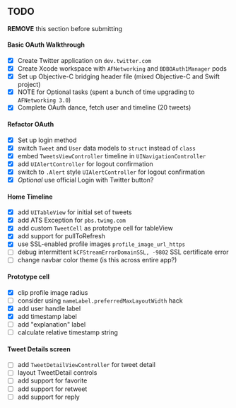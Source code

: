 ## TODO

**REMOVE** this section before submitting

#### Basic OAuth Walkthrough
- [x] Create Twitter application on `dev.twitter.com`
- [x] Create Xcode workspace with `AFNetworking` and `BDBOAuth1Manager` pods
- [x] Set up Objective-C bridging header file (mixed Objective-C and Swift project)
- [x] NOTE for Optional tasks (spent a bunch of time upgrading to `AFNetworking 3.0`)
- [x] Complete OAuth dance, fetch user and timeline (20 tweets)

#### Refactor OAuth
- [x] Set up login method
- [x] switch `Tweet` and `User` data models to `struct` instead of `class`
- [x] embed `TweetsViewController` timeline in `UINavigationController`
- [x] add `UIAlertController` for logout confirmation
- [x] switch to `.Alert` style `UIAlertController` for logout confirmation
- [x] *Optional* use official Login with Twitter button?

#### Home Timeline
- [x] add `UITableView` for initial set of tweets
- [x] add ATS Exception for `pbs.twimg.com`
- [x] add custom `TweetCell` as prototype cell for tableView
- [x] add support for pullToRefresh
- [x] use SSL-enabled profile images `profile_image_url_https`
- [ ] debug intermittent `kCFStreamErrorDomainSSL, -9802` SSL certificate error
- [ ] change navbar color theme (is this across entire app?)

#### Prototype cell
- [x] clip profile image radius
- [ ] consider using `nameLabel.preferredMaxLayoutWidth` hack
- [x] add user handle label
- [x] add timestamp label
- [ ] add "explanation" label
- [ ] calculate relative timestamp string

#### Tweet Details screen
- [ ] add `TweetDetailViewController` for tweet detail
- [ ] layout TweetDetail controls
- [ ] add support for favorite
- [ ] add support for retweet
- [ ] add support for reply
